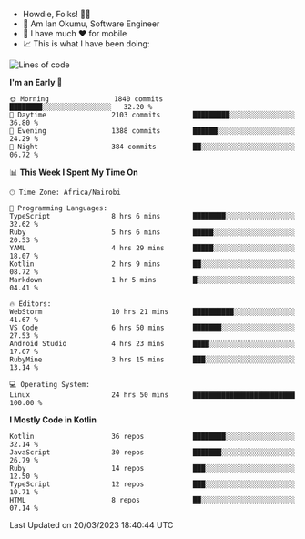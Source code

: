 
* Howdie, Folks! 👋🤓
* 🤪 Am Ian Okumu, Software Engineer
* 📱 I have much ❤️ for mobile
* 📈 This is what I have been doing:
  
<!-- <a href="https://otsembo.github.io/OtsemboPortfolio/" style="margin-right:.5%; margin-top=.5%;">
  <img align="center" src="https://github-readme-stats.vercel.app/api/top-langs/?username=otsembo&layout=compact" />
</a> -->

<!--START_SECTION:waka-->
![Lines of code](https://img.shields.io/badge/From%20Hello%20World%20I%27ve%20Written-4.5%20million%20lines%20of%20code-blue)

**I'm an Early 🐤** 

```text
🌞 Morning                1840 commits        ████████░░░░░░░░░░░░░░░░░   32.20 % 
🌆 Daytime                2103 commits        █████████░░░░░░░░░░░░░░░░   36.80 % 
🌃 Evening                1388 commits        ██████░░░░░░░░░░░░░░░░░░░   24.29 % 
🌙 Night                  384 commits         ██░░░░░░░░░░░░░░░░░░░░░░░   06.72 % 
```


📊 **This Week I Spent My Time On** 

```text
🕑︎ Time Zone: Africa/Nairobi

💬 Programming Languages: 
TypeScript               8 hrs 6 mins        ████████░░░░░░░░░░░░░░░░░   32.62 % 
Ruby                     5 hrs 6 mins        █████░░░░░░░░░░░░░░░░░░░░   20.53 % 
YAML                     4 hrs 29 mins       █████░░░░░░░░░░░░░░░░░░░░   18.07 % 
Kotlin                   2 hrs 9 mins        ██░░░░░░░░░░░░░░░░░░░░░░░   08.72 % 
Markdown                 1 hr 5 mins         █░░░░░░░░░░░░░░░░░░░░░░░░   04.41 % 

🔥 Editors: 
WebStorm                 10 hrs 21 mins      ██████████░░░░░░░░░░░░░░░   41.67 % 
VS Code                  6 hrs 50 mins       ███████░░░░░░░░░░░░░░░░░░   27.53 % 
Android Studio           4 hrs 23 mins       ████░░░░░░░░░░░░░░░░░░░░░   17.67 % 
RubyMine                 3 hrs 15 mins       ███░░░░░░░░░░░░░░░░░░░░░░   13.14 % 

💻 Operating System: 
Linux                    24 hrs 50 mins      █████████████████████████   100.00 % 
```

**I Mostly Code in Kotlin** 

```text
Kotlin                   36 repos            ████████░░░░░░░░░░░░░░░░░   32.14 % 
JavaScript               30 repos            ███████░░░░░░░░░░░░░░░░░░   26.79 % 
Ruby                     14 repos            ███░░░░░░░░░░░░░░░░░░░░░░   12.50 % 
TypeScript               12 repos            ███░░░░░░░░░░░░░░░░░░░░░░   10.71 % 
HTML                     8 repos             ██░░░░░░░░░░░░░░░░░░░░░░░   07.14 % 
```




 Last Updated on 20/03/2023 18:40:44 UTC
<!--END_SECTION:waka-->

<br />
<br />
<br />
<br />
<br />
  
  </div>
<!---
otsembo/otsembo is a ✨ special ✨ repository because its `README.md` (this file) appears on your GitHub profile.
You can click the Preview link to take a look at your changes.
--->
